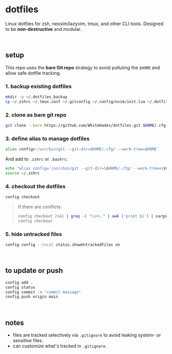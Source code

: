 # dotfiles

Linux dotfiles for zsh, neovim/lazyvim, tmux, and other CLI tools. Designed to be **non-destructive** and modular.

<br>

## setup

This repo uses the **bare Git repo** strategy to avoid polluting the `$HOME` and allow safe dotfile tracking.

### 1. backup existing dotfiles

```sh
mkdir -p ~/.dotfiles_backup
cp ~/.zshrc ~/.tmux.conf ~/.gitconfig ~/.config/nvim/init.lua ~/.dotfiles_backup 2>/dev/null
```

### 2. clone as bare git repo

```sh
git clone --bare https://github.com/WhiteHades/dotfiles.git $HOME/.cfg
```

### 3. define alias to manage dotfiles

```sh
alias config='/usr/bin/git --git-dir=$HOME/.cfg/ --work-tree=$HOME'
```

And add to `.zshrc` or `.bashrc`:

```sh
echo "alias config='/usr/bin/git --git-dir=\$HOME/.cfg/ --work-tree=\$HOME'" >> ~/.zshrc
source ~/.zshrc
```

### 4. checkout the dotfiles

```sh
config checkout
```

> If there are conflicts:
> ```sh
> config checkout 2>&1 | grep -E "\s+\." | awk {'print $1'} | xargs -I{} mv {} ~/.dotfiles_backup/
> config checkout
> ```

### 5. hide untracked files

```sh
config config --local status.showUntrackedFiles no
```
<br>

## to update or push

```sh
config add .
config status
config commit -m "commit message"
config push origin main
```
<br>

## notes

- files are tracked selectively via `.gitignore` to avoid leaking system- or sensitive files.
- can customize what's tracked in `.gitignore`.

